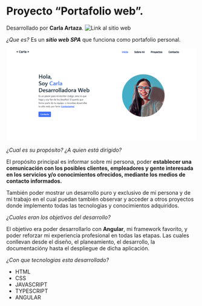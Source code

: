 # Proyecto “Portafolio web”.

Desarrollado por **Carla Artaza**. ![Link al sitio web](https://cartaza-dev.github.io/portfolio/)

*¿Que es?* Es un ***sitio web SPA*** que funciona como portafolio personal.

  ![Imagen del sitio](https://github.com/cartaza-dev/portfolio/blob/main/src/assets/imagen_portafolio.png)


*¿Cual es su propósito? ¿A quien está dirigido?*

El propósito principal es informar sobre mi persona, poder **establecer una comunicación con los posibles clientes, empleadores y gente interesada en los servicios y/o conocimientos ofrecidos, mediante los medios de contacto informados.**

También poder mostrar un desarrollo puro y exclusivo de mi persona y de mi trabajo en el cual puedan también observar y acceder a otros proyectos donde implemento todas las tecnologías y conocimientos adquiridos.


*¿Cuales eran los objetivos del desarrollo?*

El objetivo era poder desarrollarlo con **Angular**, mi framework favorito, y poder reforzar mi experiencia profesional en todas las etapas. Las cuales conllevan desde el diseño, el planeamiento, el desarrollo, la documentacióny hasta el despliegue de dicha aplicación.


*¿Con que tecnologias esta desarrollado?*

- HTML
- CSS
- JAVASCRIPT
- TYPESCRIPT
- ANGULAR
